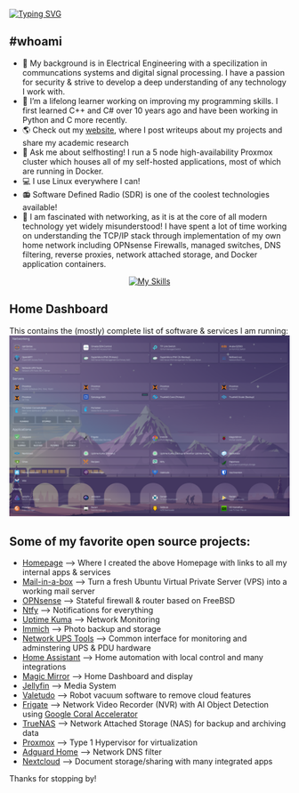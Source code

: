 [![Typing SVG](https://readme-typing-svg.demolab.com?font=Fira+Code&pause=1000&color=3A9A1E&random=false&width=435&lines=Hi%2C+I'm+Robbie;Electrical+Engineer;Linux+%26+Homelab+enthusiast;I+Selfhost+(almost)+Everything)](https://git.io/typing-svg)

## #whoami
- 🔭 My background is in Electrical Engineering with a specilization in communcations systems and digital signal processing. I have a passion for security & strive to develop a deep understanding of any technology I work with.
- 🌱 I’m a lifelong learner working on improving my programming skills. I first learned C++ and C# over 10 years ago and have been working in Python and C more recently.
- 🌎 Check out my [website](https://litts.me/homelab), where I post writeups about my projects and share my academic research
- 💬 Ask me about selfhosting! I run a 5 node high-availability Proxmox cluster which houses all of my self-hosted applications, most of which are running in Docker.
- 💻 I use Linux everywhere I can!
- 📻 Software Defined Radio (SDR) is one of the coolest technologies available! 
- 📡 I am fascinated with networking, as it is at the core of all modern technology yet widely misunderstood! I have spent a lot of time working on understanding the TCP/IP stack through implementation of my own home network including OPNsense Firewalls, managed switches, DNS filtering, reverse proxies, network attached storage, and Docker application containers.
<div align="center">
  
[![My Skills](https://skillicons.dev/icons?i=linux,docker,raspberrypi,py,bash,matlab,cpp,cs,md,r)](https://skillicons.dev)

</div>


## Home Dashboard 
This contains the (mostly) complete list of software & services I am running:
![Homelab](homelab_updated.png)

## Some of my favorite open source projects:
- [Homepage](https://github.com/gethomepage/homepage) --> Where I created the above Homepage with links to all my internal apps & services
- [Mail-in-a-box](https://github.com/mail-in-a-box/mailinabox) --> Turn a fresh Ubuntu Virtual Private Server (VPS) into a working mail server
- [OPNsense](https://github.com/opnsense) --> Stateful firewall & router based on FreeBSD
- [Ntfy](https://github.com/binwiederhier/ntfy) --> Notifications for everything
- [Uptime Kuma](https://github.com/louislam/uptime-kuma) --> Network Monitoring
- [Immich](https://github.com/immich-app/immich) --> Photo backup and storage
- [Network UPS Tools](https://github.com/networkupstools/nut) --> Common interface for monitoring and adminstering UPS & PDU hardware
- [Home Assistant](https://github.com/home-assistant) --> Home automation with local control and many integrations
- [Magic Mirror](https://github.com/MichMich/MagicMirror) --> Home Dashboard and display
- [Jellyfin](https://github.com/jellyfin/jellyfin) --> Media System
- [Valetudo](https://github.com/Hypfer/Valetudo) --> Robot vacuum software to remove cloud features
- [Frigate](https://github.com/blakeblackshear/frigate) --> Network Video Recorder (NVR) with AI Object Detection using [Google Coral Accelerator](https://coral.ai/products/m2-accelerator-dual-edgetpu/)
- [TrueNAS](https://github.com/truenas/) --> Network Attached Storage (NAS) for backup and archiving data
- [Proxmox](https://www.proxmox.com/en/) --> Type 1 Hypervisor for virtualization
- [Adguard Home](https://github.com/AdguardTeam/AdGuardHome) --> Network DNS filter
- [Nextcloud](https://github.com/nextcloud) --> Document storage/sharing with many integrated apps

Thanks for stopping by! 

